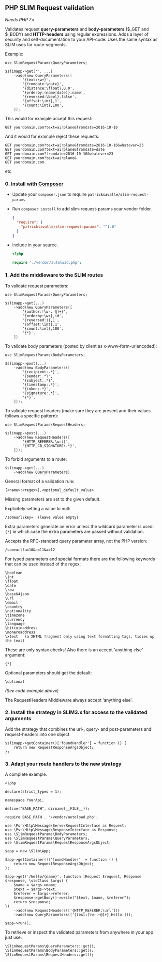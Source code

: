 ## PHP SLIM Request validation

_Needs PHP 7.x_

Validates request **query-parameters** and **body-parameters** ($_GET and $_BODY) and **HTTP-headers** using regular expressions. 
Adds a layer of security and self-documentation to your API-code. 
Uses the same syntax as SLIM uses for route-segments. 

Example:

    use SlimRequestParams\QueryParameters;

    $slimapp->get('', ...)
        ->add(new QueryParameters([
            '{text:\w+}',
            '{fromdate:\date}',
            '{distance:\float},0.0',
            '{orderby:(name|date)},name',
            '{reversed:\bool},false',
            '{offset:\int},1',
            '{count:\int},100',
        ]);

This would for example accept this request:

    GET yourdomain.com?text=airplane&fromdate=2016-10-10

And it would for example reject these requests:

    GET yourdomain.com?text=airplane&fromdate=2016-10-10&whatever=23
    GET yourdomain.com?text=airplane&fromdate=date
    GET yourdomain.com?fromdate=2016-10-10&whatever=23
    GET yourdomain.com?text=airplane&
    GET yourdomain.com
    
etc.

### 0. Install with [Composer](https://packagist.org/packages/patricksavalle/slim-request-params) ###

- Update your `composer.json` to require `patricksavalle/slim-request-params`.
- Run `composer install` to add slim-request-params your vendor folder.

    ```json
    {
      "require": {
        "patricksavalle/slim-request-params": "^1.0"
      }
    }
    ```

- Include in your source.

    ```php
    <?php
   
    require './vendor/autoload.php';
    ```

### 1. Add the middleware to the SLIM routes 

To validate request parameters:

    use SlimRequestParams\QueryParameters;

    $slimapp->get(...)
        ->add(new QueryParameters([
            '{author:[\w-. @]+}',
            '{orderby:\w+},id',
            '{reversed:1},1',
            '{offset:\int},1',
            '{count:\int},100',
            '{*}',
        ])

To validate body parameters (posted by client as x-www-form-urlencoded):

    use SlimRequestParams\BodyParameters;

    $slimapp->post(...)
        ->add(new BodyParameters([
            '{recipient:.*}',
            '{sender:.*}',
            '{subject:.*}',
            '{timestamp:.*}',
            '{token:.*}',
            '{signature:.*}',
            '{*}',
        ]));

To validate request headers (make sure they are present and their values follows a specific pattern):

    use SlimRequestParams\RequestHeaders;

    $slimapp->post(...)
        ->add(new RequestHeaders([
            '{HTTP_REFERER:\url}',
            '{HTTP_CB_SIGNATURE:.*}',
        ]));

To forbid arguments to a route:

    $slimapp->get(...)
        ->add(new QueryParameters)
        
General format of a validation rule:

    {<name>:<regex>},<optional_default_value>

Missing parameters are set to the given default.  

Explicitely setting a value to null:

    /someurl?key=  (leave value empty) 

Extra parameters generate an error unless the wildcard parameter is used: `{*}` in which 
case the extra parameters are passed without validation.

Accepts the RFC-standard query parameter array, not the PHP version:

    /someurl?a=10&a=11&a=12

For typed parameters and special formats there are the following keywords that can be used instead of the regex:

    \boolean
    \int
    \float
    \date
    \raw
    \base64json
    \url
    \email
    \country
    \nationality
    \timezone
    \currency
    \language
    \bitcoinaddress
    \moneroaddress
    \xtext   (a XHTML fragment only using text formatting tags, tidies up the text)
    
These are only syntax checks! Also there is an accept 'anything else' argument:

    {*}

Optional parameters should get the default:
    
    \optional
    
_(See code example above)_

The RequestHeaders Middleware always accept 'anything else'.

### 2. Install the strategy in SLIM3.x for access to the validated arguments

Add the strategy that combines the url-, query- and post-parameters and request-headers into one object.

    $slimapp->getContainer()['foundHandler'] = function () {
        return new RequestResponseArgsObject;
    };        

### 3. Adapt your route handlers to the new strategy

A complete example.

    <?php
    
    declare(strict_types = 1);
    
    namespace YourApi;
    
    define("BASE_PATH", dirname(__FILE__));
    
    require BASE_PATH . '/vendor/autoload.php';
    
    use \Psr\Http\Message\ServerRequestInterface as Request;
    use \Psr\Http\Message\ResponseInterface as Response;
    use \SlimRequestParams\BodyParameters;
    use \SlimRequestParams\QueryParameters;
    use \SlimRequestParams\RequestResponseArgsObject;
    
    $app = new \Slim\App;
    
    $app->getContainer()['foundHandler'] = function () {
        return new RequestResponseArgsObject;
    };
    
    $app->get('/hello/{name}', function (Request $request, Response $response, \stdClass $args) {
        $name = $args->name;
        $text = $args->text;
        $referer = $args->referer;
        $response->getBody()->write("$text, $name, $referer");
        return $response;
    })
        ->add(new RequestHeaders(['{HTTP_REFERER:\url']))
        ->add(new QueryParameters(['{text:[\w-.~@]+},Hello']));
    
    $app->run();

To retrieve or inspect the validated parameters from anywhere in your app just use:
    
    \SlimRequestParams\QueryParameters::get();
    \SlimRequestParams\BodyParameters::get();
    \SlimRequestParams\RequestHeaders::get();
